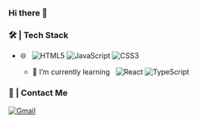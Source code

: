 ### Hi there 👋

### 🛠 | Tech Stack

- 🌐 &#160;
  ![HTML5](https://img.shields.io/badge/HTML5-blue?logo=html5&color=272629)
  ![JavaScript](https://img.shields.io/badge/JavaScript-blue?logo=javascript&color=272629)
  ![CSS3](https://img.shields.io/badge/CSS3-blue?logo=css3&logoColor=blue&color=272629)
 
  - 🌱 I’m currently learning &#160; 
   ![React](https://img.shields.io/badge/React-blue?style=flat&logo=react&color=272629)
   ![TypeScript](https://img.shields.io/badge/TypeScript-blue?style=flat&logo=typescript&color=272629)

<!--
- 🔧 &#160;![Git](https://img.shields.io/badge/-Git-333333?style=flat&logo=git)
![GitHub](https://img.shields.io/badge/-GitHub-333333?style=flat&logo=github)
-->

### :speech_balloon: | Contact Me 
[![Gmail](https://img.shields.io/badge/-Gmail-c14438?style=flat&logo=Gmail&logoColor=white)](mailto:marcelolamas19@gmail.com)


<!--
**samuk16/samuk16** is a ✨ _special_ ✨ repository because its `README.md` (this file) appears on your GitHub profile.

Here are some ideas to get you started:

- 🔭 I’m currently working on ...
- 🌱 I’m currently learning ...
- 👯 I’m looking to collaborate on ...
- 🤔 I’m looking for help with ...
- 💬 Ask me about ...
- 📫 How to reach me: ...
- 😄 Pronouns: ...
- ⚡ Fun fact: ...
-->
 <!--![React](https://img.shields.io/badge/React-blue?logo=react&color=272629)-->

